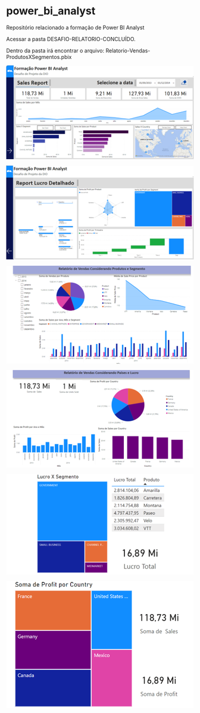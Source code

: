 # power_bi_analyst

Repositório relacionado a formação de Power BI Analyst

Acessar a pasta DESAFIO-RELATORIO-CONCLUÍDO.

Dentro da pasta irá encontrar o arquivo: Relatorio-Vendas-ProdutosXSegmentos.pbix

![Formação Power BI Analyst - PG1](https://github.com/rcvdigo/Data-Science-Power-BI-Analyst/raw/main/DESAFIO-RELATORIO-CONCLU%C3%8DDO/Formacao-Power-BI-Analyst-PG1.png)

![Formação Power BI Analyst - PG2](https://github.com/rcvdigo/Data-Science-Power-BI-Analyst/raw/main/DESAFIO-RELATORIO-CONCLU%C3%8DDO/Formacao-Power-BI-Analyst-PG2.png)

![Produtos e Segmento](https://github.com/rcvdigo/Data-Science-Power-BI-Analyst/raw/main/DESAFIO-RELATORIO-CONCLU%C3%8DDO/Formacao-Power-BI-Analyst-PG3.png)

![Países e Lucro](https://github.com/rcvdigo/Data-Science-Power-BI-Analyst/raw/main/DESAFIO-RELATORIO-CONCLU%C3%8DDO/Formacao-Power-BI-Analyst-PG4.png)

![Dica de ferramenta](https://github.com/rcvdigo/Data-Science-Power-BI-Analyst/raw/main/DESAFIO-RELATORIO-CONCLU%C3%8DDO/Formacao-Power-BI-Analyst-PG5.png)

![Dica de ferramenta 2](https://github.com/rcvdigo/Data-Science-Power-BI-Analyst/raw/main/DESAFIO-RELATORIO-CONCLU%C3%8DDO/Formacao-Power-BI-Analyst-PG6.png)